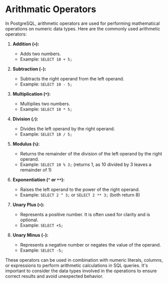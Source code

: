 # Arithmatic Operators
In PostgreSQL, arithmetic operators are used for performing mathematical operations on numeric data types. Here are the commonly used arithmetic operators:

1. **Addition (`+`):**
   - Adds two numbers.
   - Example: `SELECT 10 + 5;`

2. **Subtraction (`-`):**
   - Subtracts the right operand from the left operand.
   - Example: `SELECT 10 - 5;`

3. **Multiplication (`*`):**
   - Multiplies two numbers.
   - Example: `SELECT 10 * 5;`

4. **Division (`/`):**
   - Divides the left operand by the right operand.
   - Example: `SELECT 10 / 5;`

5. **Modulus (`%`):**
   - Returns the remainder of the division of the left operand by the right operand.
   - Example: `SELECT 10 % 3;` (returns 1, as 10 divided by 3 leaves a remainder of 1)

6. **Exponentiation (`^` or `**`):**
   - Raises the left operand to the power of the right operand.
   - Example: `SELECT 2 ^ 3;` or `SELECT 2 ** 3;` (both return 8)

7. **Unary Plus (`+`):**
   - Represents a positive number. It is often used for clarity and is optional.
   - Example: `SELECT +5;`

8. **Unary Minus (`-`):**
   - Represents a negative number or negates the value of the operand.
   - Example: `SELECT -5;`

These operators can be used in combination with numeric literals, columns, or expressions to perform arithmetic calculations in SQL queries. It's important to consider the data types involved in the operations to ensure correct results and avoid unexpected behavior.

